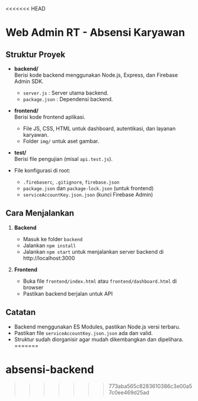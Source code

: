 <<<<<<< HEAD
# Web Admin RT - Absensi Karyawan

## Struktur Proyek

- **backend/**  
  Berisi kode backend menggunakan Node.js, Express, dan Firebase Admin SDK.  
  - `server.js` : Server utama backend.  
  - `package.json` : Dependensi backend.  

- **frontend/**  
  Berisi kode frontend aplikasi.  
  - File JS, CSS, HTML untuk dashboard, autentikasi, dan layanan karyawan.  
  - Folder `img/` untuk aset gambar.  

- **test/**  
  Berisi file pengujian (misal `api.test.js`).  

- File konfigurasi di root:  
  - `.firebaserc`, `.gitignore`, `firebase.json`  
  - `package.json` dan `package-lock.json` (untuk frontend)  
  - `serviceAccountKey.json.json` (kunci Firebase Admin)  

## Cara Menjalankan

1. **Backend**  
   - Masuk ke folder `backend`  
   - Jalankan `npm install`  
   - Jalankan `npm start` untuk menjalankan server backend di http://localhost:3000  

2. **Frontend**  
   - Buka file `frontend/index.html` atau `frontend/dashboard.html` di browser  
   - Pastikan backend berjalan untuk API  

## Catatan

- Backend menggunakan ES Modules, pastikan Node.js versi terbaru.  
- Pastikan file `serviceAccountKey.json.json` ada dan valid.  
- Struktur sudah diorganisir agar mudah dikembangkan dan dipelihara.  
=======
# absensi-backend
>>>>>>> 773aba565c8283610386c3e00a57c0ee469d25ad
